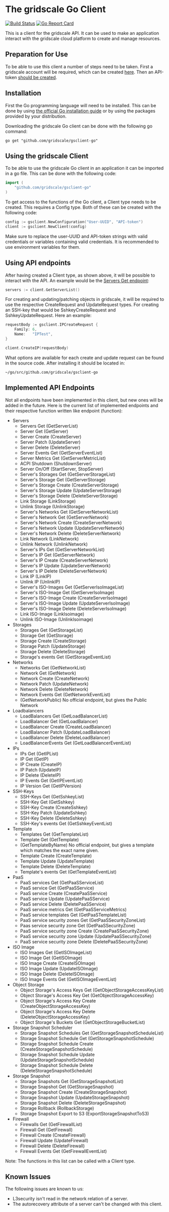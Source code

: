 # The gridscale Go Client
[![Build Status](https://travis-ci.com/gridscale/gsclient-go.svg?branch=master)](https://travis-ci.com/gridscale/gsclient-go) [![Go Report Card](https://goreportcard.com/badge/github.com/gridscale/gsclient-go)](https://goreportcard.com/report/github.com/gridscale/gsclient-go)

This is a client for the gridscale API. It can be used to make an application interact with the gridscale cloud platform to create and manage resources.

## Preparation for Use

To be able to use this client a number of steps need to be taken. First a gridscale account will be required, which can be created [here](https://my.gridscale.io/signup/). Then an API-token [should be created](https://my.gridscale.io/APIs/).

## Installation

First the Go programming language will need to be installed. This can be done by using [the official Go installation guide](https://golang.org/doc/install) or by using the packages provided by your distribution.
 
Downloading the gridscale Go client can be done with the following go command:

```
go get "github.com/gridscale/gsclient-go"
```

## Using the gridscale Client

To be able to use the gridscale Go client in an application it can be imported in a go file. This can be done with the following code:

```go
import (
	"github.com/gridscale/gsclient-go"
)
```

To get access to the functions of the Go client, a Client type needs to be created. This requires a Config type. Both of these can be created with the following code: 

```go
config := gsclient.NewConfiguration("User-UUID", "API-token")
client := gsclient.NewClient(config)
```

Make sure to replace the user-UUID and API-token strings with valid credentials or variables containing valid credentials. It is recommended to use environment variables for them.

## Using API endpoints

After having created a Client type, as shown above, it will be possible to interact with the API. An example would be the [Servers Get endpoint](https://gridscale.io/en/api-documentation/index.html#servers-get):

```go
servers := client.GetServerList()
```

For creating and updating/patching objects in gridscale, it will be required to use the respective CreateRequest and UpdateRequest types. For creating an SSH-key that would be SshkeyCreateRequest and SshkeyUpdateRequest. Here an example:

```go
requestBody := gsclient.IPCreateRequest {
	Family: 6,
	Name:   "IPTest",
}

client.CreateIP(requestBody)
```

What options are available for each create and update request can be found in the source code. After installing it should be located in: 
```
~/go/src/github.com/gridscale/gsclient-go
```

## Implemented API Endpoints

Not all endpoints have been implemented in this client, but new ones will be added in the future. Here is the current list of implemented endpoints and their respective function written like endpoint (function):

* Servers
    * Servers Get (GetServerList)
    * Server Get (GetServer)
    * Server Create (CreateServer)
    * Server Patch (UpdateServer)
    * Server Delete (DeleteServer)
    * Server Events Get (GetServerEventList)
    * Server Metrics Get (GetServerMetricList)
    * ACPI Shutdown (ShutdownServer)
    * Server On/Off (StartServer, StopServer)
    * Server's Storages Get (GetServerStorageList)
    * Server's Storage Get (GetServerStorage)
    * Server's Storage Create (CreateServerStorage)
    * Server's Storage Update (UpdateServerStorage)
    * Server's Storage Delete (DeleteServerStorage)
    * Link Storage (LinkStorage)
    * Unlink Storage (UnlinkStorage)
    * Server's Networks Get (GetServerNetworkList)
    * Server's Network Get (GetServerNetwork)
    * Server's Network Create (CreateServerNetwork)
    * Server's Network Update (UpdateServerNetwork)
    * Server's Network Delete (DeleteServerNetwork)
    * Link Network (LinkNetwork)
    * Unlink Network (UnlinkNetwork)
    * Server's IPs Get (GetServerNetworkList)
    * Server's IP Get (GetServerNetwork)
    * Server's IP Create (CreateServerNetwork)
    * Server's IP Update (UpdateServerNetwork)
    * Server's IP Delete (DeleteServerNetwork)
    * Link IP (LinkIP)
    * Unlink IP (UnlinkIP)
    * Server's ISO-Images Get (GetServerIsoImageList)
    * Server's ISO-Image Get (GetServerIsoImage)
    * Server's ISO-Image Create (CreateServerIsoImage)
    * Server's ISO-Image Update (UpdateServerIsoImage)
    * Server's ISO-Image Delete (DeleteServerIsoImage)
    * Link ISO-Image (LinkIsoimage)
    * Unlink ISO-Image (UnlinkIsoimage)
* Storages
    * Storages Get (GetStorageList)
    * Storage Get (GetStorage)
    * Storage Create (CreateStorage)
    * Storage Patch (UpdateStorage)
    * Storage Delete (DeleteStorage)
    * Storage's events Get (GetStorageEventList)
* Networks
    * Networks Get (GetNetworkList)
    * Network Get (GetNetwork)
    * Network Create (CreateNetwork)
    * Network Patch (UpdateNetwork)
    * Network Delete (DeleteNetwork)
    * Network Events Get (GetNetworkEventList)
    * (GetNetworkPublic) No official endpoint, but gives the Public Network
* Loadbalancers
    * LoadBalancers Get (GetLoadBalancerList)
    * LoadBalancer Get (GetLoadBalancer)
    * LoadBalancer Create (CreateLoadBalancer)
    * LoadBalancer Patch (UpdateLoadBalancer)
    * LoadBalancer Delete (DeleteLoadBalancer)
    * LoadBalancerEvents Get (GetLoadBalancerEventList)
* IPs
    * IPs Get (GetIPList)
    * IP Get (GetIP)
    * IP Create (CreateIP)
    * IP Patch (UpdateIP)
    * IP Delete (DeleteIP)
    * IP Events Get (GetIPEventList)
    * IP Version Get (GetIPVersion)
* SSH-Keys
    * SSH-Keys Get (GetSshkeyList)
    * SSH-Key Get (GetSshkey)
    * SSH-Key Create (CreateSshkey)
    * SSH-Key Patch (UpdateSshkey)
    * SSH-Key Delete (DeleteSshkey)
    * SSH-Key's events Get (GetSshkeyEventList)
* Template
    * Templates Get (GetTemplateList)
    * Template Get (GetTemplate)
    * (GetTemplateByName) No official endpoint, but gives a template which matches the exact name given.
    * Template Create (CreateTemplate)
    * Template Update (UpdateTemplate)
    * Template Delete (DeleteTemplate)
    * Template's events Get (GetTemplateEventList)
* PaaS
    * PaaS services Get (GetPaaSServiceList)
    * PaaS service Get (GetPaaSService)
    * PaaS service Create (CreatePaaSService)
    * PaaS service Update (UpdatePaaSService)
    * PaaS service Delete (DeletePaaSService)
    * PaaS service metrics Get (GetPaaSServiceMetrics)
    * PaaS service templates Get (GetPaaSTemplateList)
    * PaaS service security zones Get (GetPaaSSecurityZoneList)
    * Paas service security zone Get (GetPaaSSecurityZone)
    * PaaS service security zone Create (CreatePaaSSecurityZone)
    * PaaS service security zone Update (UpdatePaaSSecurityZone)
    * PaaS service security zone Delete (DeletePaaSSecurityZone)
* ISO Image
    * ISO Images Get (GetISOImageList)
    * ISO Image Get (GetISOImage)
    * ISO Image Create (CreateISOImage)
    * ISO Image Update (UpdateISOImage)
    * ISO Image Delete (DeleteISOImage)
    * ISO Image Events Get (GetISOImageEventList)
* Object Storage
    * Object Storage's Access Keys Get (GetObjectStorageAccessKeyList)
    * Object Storage's Access Key Get (GetObjectStorageAccessKey)
    * Object Storage's Access Key Create (CreateObjectStorageAccessKey)
    * Object Storage's Access Key Delete (DeleteObjectStorageAccessKey)
    * Object Storage's Buckets Get (GetObjectStorageBucketList)
* Storage Snapshot Scheduler
    * Storage Snapshot Schedules Get (GetStorageSnapshotScheduleList)
    * Storage Snapshot Schedule Get (GetStorageSnapshotSchedule)
    * Storage Snapshot Schedule Create (CreateStorageSnapshotSchedule)
    * Storage Snapshot Schedule Update (UpdateStorageSnapshotSchedule)
    * Storage Snapshot Schedule Delete (DeleteStorageSnapshotSchedule)
* Storage Snapshot
    * Storage Snapshots Get (GetStorageSnapshotList)
    * Storage Snapshot Get (GetStorageSnapshot)
    * Storage Snapshot Create (CreateStorageSnapshot)
    * Storage Snapshot Update (UpdateStorageSnapshot)
    * Storage Snapshot Delete (DeleteStorageSnapshot)
    * Storage Rollback (RollbackStorage)
    * Storage Snapshot Export to S3 (ExportStorageSnapshotToS3)
* Firewall
    * Firewalls Get (GetFirewallList)
    * Firewall Get (GetFirewall)
    * Firewall Create (CreateFirewall)
    * Firewall Update (UpdateFirewall)
    * Firewall Delete (DeleteFirewall)
    * Firewall Events Get (GetFirewallEventList) 
    
Note: The functions in this list can be called with a Client type.

## Known Issues
The following issues are known to us:

* L3security isn't read in the network relation of a server.
* The autorecovery attribute of a server can't be changed with this client.
